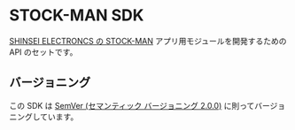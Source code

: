 # STOCK-MAN SDK

[SHINSEI ELECTRONCS の STOCK-MAN](https://docs.serevo.net) アプリ用モジュールを開発するための API のセットです。



## バージョニング

この SDK は [SemVer (セマンティック バージョニング 2.0.0)](https://semver.org/lang/ja/) に則ってバージョニングしています。